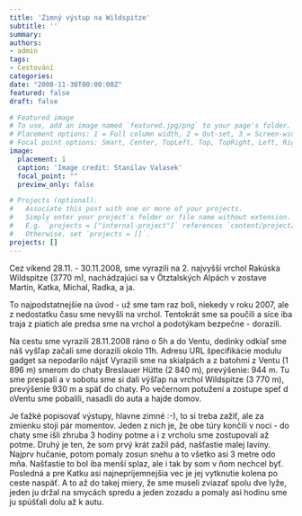 ```yaml
---
title: 'Zimný výstup na Wildspitze'
subtitle: ''
summary: 
authors:
- admin
tags:
- Cestování
categories:
date: "2008-11-30T00:00:00Z"
featured: false
draft: false

# Featured image
# To use, add an image named `featured.jpg/png` to your page's folder.
# Placement options: 1 = Full column width, 2 = Out-set, 3 = Screen-width
# Focal point options: Smart, Center, TopLeft, Top, TopRight, Left, Right, BottomLeft, Bottom, BottomRight
image:
  placement: 1
  caption: 'Image credit: Stanilav Valasek'
  focal_point: ""
  preview_only: false

# Projects (optional).
#   Associate this post with one or more of your projects.
#   Simply enter your project's folder or file name without extension.
#   E.g. `projects = ["internal-project"]` references `content/project/deep-learning/index.md`.
#   Otherwise, set `projects = []`.
projects: []
---
```


Cez víkend 28.11. - 30.11.2008, sme vyrazili na 2. najvyšší vrchol Rakúska Wildspitze (3770 m), nachádzajúci sa v Ötztalských Alpách v zostave Martin, Katka, Michal, Radka, a ja.

To najpodstatnejšie na úvod - už sme tam raz boli, niekedy v roku 2007, ale z nedostatku času sme nevyšli na vrchol. Tentokrát sme sa poučili a síce iba traja z piatich ale predsa sme na vrchol a podotýkam bezpečne - dorazili.

Na cestu sme vyrazili 28.11.2008 ráno o 5h a do Ventu, dedinky odkiaľ sme náš vyšľap začali sme dorazili okolo 11h. Adresu URL špecifikácie modulu gadget sa nepodarilo nájsť Vyrazili sme na skialpách a z batohmi z Ventu (1 896 m) smerom do chaty Breslauer Hütte (2 840 m), prevýšenie: 944 m. Tu sme prespali a v sobotu sme si dali výšľap na vrchol Wildspitze (3 770 m), prevýšenie 930 m a späť do chaty. Po večernom potužení a zostupe speť d oVentu sme pobalili, nasadli do auta a hajde domov.

Je ťažké popisovať výstupy, hlavne zimné :-), to si treba zažiť, ale za zmienku stojí pár momentov. Jeden z nich je, že obe túry končili v noci - do chaty sme išli zhruba 3 hodiny potme a i z vrcholu sme zostupovali až potme. Druhý je ten, že som prvý krát zažil pád, našťastie malej lavíny. Najprv hučanie, potom pomaly zosun snehu a to všetko asi 3 metre odo mňa. Našťastie to bol iba menší splaz, ale i tak by som v ňom nechcel byť. Posledná a pre Katku asi najnepríjemnejšia vec je jej vytknutie kolena po ceste naspäť. A to až do takej miery, že sme museli zviazať spolu dve lyže, jeden ju držal na smycách spredu a jeden zozadu a pomaly asi hodinu sme ju spúšťali dolu až k autu.

